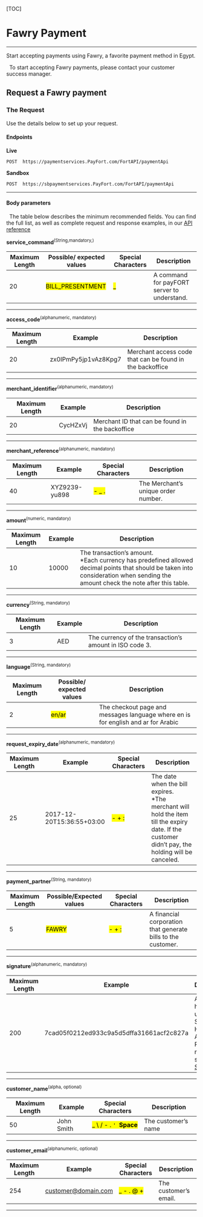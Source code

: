 [TOC]



# Fawry Payment

------

Start accepting payments using Fawry, a favorite payment method in Egypt.

<div class="alert alert-info"><i class="fa fa-info">&nbsp;&nbsp;</i>To start accepting Fawry payments, please contact your customer success manager.</div>

##  Request a Fawry payment

### The Request

Use the details below to set up your request.

#### Endpoints

**Live**

```http
POST  https://paymentservices.PayFort.com/FortAPI/paymentApi
```

**Sandbox**

```http
POST  https://sbpaymentservices.PayFort.com/FortAPI/paymentApi
```

------

#### Body parameters

<div class="alert alert-info"><i class="fa fa-info">&nbsp;&nbsp;</i>The table below describes the minimum recommended fields. You can find the full list, as well as complete request and response examples, in our <a href="https://docs.payfort.com/docs/api/build/index.html?java#bill-presentment-request">API reference</a></div>

**service_command**<sup>(String,mandatory,)</sup>

| Maximum Length | Possible/ expected values     | Special Characters | Description                                 |
| -------------- | ----------------------------- | ------------------ | ------------------------------------------- |
| 20             | <mark>BILL_PRESENTMENT</mark> | <mark>_</mark>     | A command for payFORT server to understand. |

------

**access_code**<sup>(alphanumeric, mandatory)</sup>

| Maximum Length | Example              | Description                                              |
| -------------- | -------------------- | -------------------------------------------------------- |
| 20             | zx0IPmPy5jp1vAz8Kpg7 | Merchant access code that can be found in the backoffice |

------

**merchant_identifier**<sup>(alphanumeric, mandatory)</sup>

| Maximum Length | Example  | Description                                     |
| -------------- | -------- | ----------------------------------------------- |
| 20             | CycHZxVj | Merchant ID that can be found in the backoffice |

------

**merchant_reference**<sup>(alphanumeric, mandatory)</sup>

| Maximum Length | Example       | Special Characters  | Description                         |
| -------------- | ------------- | ------------------- | ----------------------------------- |
| 40             | XYZ9239-yu898 | <mark>\- _ .</mark> | The Merchant’s unique order number. |

------

**amount**<sup>(numeric, mandatory)</sup>

| Maximum Length | Example | Description                                                  |
| -------------- | ------- | ------------------------------------------------------------ |
| 10             | 10000   | The transaction’s amount. <br>*Each currency has predefined allowed decimal points that should be taken into consideration when sending the amount check the note after this table. |

------

**currency**<sup>(String, mandatory)</sup>

| Maximum Length | Example | Description                                             |
| -------------- | ------- | ------------------------------------------------------- |
| 3              | AED     | The currency of the transaction’s amount in ISO code 3. |

------

**language**<sup>(String, mandatory)</sup>

| Maximum Length | Possible/ expected values | Description                                                  |
| -------------- | ------------------------- | ------------------------------------------------------------ |
| 2              | <mark>en/ar</mark>        | The checkout page and messages language where en is for english and ar for Arabic |

------

**request_expiry_date**<sup>(alphanumeric, mandatory)</sup>

| Maximum Length | Example                   | Special Characters  | Description                                                  |
| -------------- | ------------------------- | ------------------- | ------------------------------------------------------------ |
| 25             | 2017-12-20T15:36:55+03:00 | <mark>\- + :</mark> | The date when the bill expires.<br/>*The merchant will hold the item till the expiry date. If the customer didn’t pay, the holding will be canceled. |

------

**payment_partner**<sup>(String, mandatory)</sup>

| Maximum Length | Possible/Expected values | Special Characters  | Description                                                  |
| -------------- | ------------------------ | ------------------- | ------------------------------------------------------------ |
| 5              | <mark>FAWRY</mark>       | <mark>\- + :</mark> | A financial corporation that generate bills to the customer. |

------

**signature**<sup>(alphanumeric, mandatory)</sup>

| Maximum Length | Example                                  | Description                                                  |
| -------------- | ---------------------------------------- | ------------------------------------------------------------ |
| 200            | 7cad05f0212ed933c9a5d5dffa31661acf2c827a | A string hashed using the Secure Hash Algorithm. Please refer to section [Signature](https://docs.payfort.com/docs/api/build/index.html#signature) |

------

**customer_name**<sup>(alpha, optional)</sup>

| Maximum Length | Example    | Special Characters                   | Description         |
| -------------- | ---------- | ------------------------------------ | ------------------- |
| 50             | John Smith | <mark>_ \ / - . `' `**Space**</mark> | The customer’s name |

------

**customer_email**<sup>(alphanumeric, optional)</sup>

| Maximum Length | Example             | Special Characters     | Description           |
| -------------- | ------------------- | ---------------------- | --------------------- |
| 254            | customer@domain.com | <mark>_ - . @ +</mark> | The customer’s email. |

------

